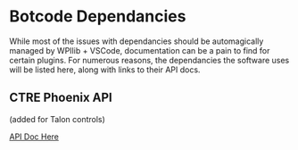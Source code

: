 # Botcode Dependancies
While most of the issues with dependancies should be automagically managed by WPIlib + VSCode, documentation can be a pain to find for certain plugins. For numerous reasons, the dependancies the software uses will be listed here, along with links to their API docs.

## CTRE Phoenix API
(added for Talon controls)

[API Doc Here](http://www.ctr-electronics.com/downloads/api/java/html/index.html)